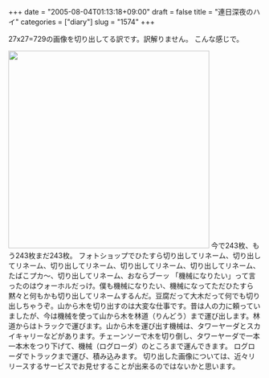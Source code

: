 +++
date = "2005-08-04T01:13:18+09:00"
draft = false
title = "連日深夜のハイ"
categories = ["diary"]
slug = "1574"
+++

27x27=729の画像を切り出してる訳です。訳解りません。
こんな感じで。

<!--more-->
<img src="http://ieiriblog.img.jugem.jp/20050804_34803.jpg" alt="" width="400" height="393" class="pict" />
今で243枚、もう243枚まだ243枚。
フォトショップでひたすら切り出してリネーム、切り出してリネーム、切り出してリネーム、切り出してリネーム、切り出してリネーム、たばこプカ〜、切り出してリネーム、おならブーッ
「機械になりたい」って言ったのはウォーホルだっけ。僕も機械になりたい、機械になってただひたすら黙々と何もかも切り出してリネームするんだ。豆腐だって大木だって何でも切り出しちゃうぞ。山から木を切り出すのは大変な仕事です。昔は人の力に頼っていましたが、今は機械を使って山から木を林道（りんどう）まで運び出します。林道からはトラックで運びます。山から木を運び出す機械は、タワーヤーダとスカイキャリーなどがあります。チェーンソーで木を切り倒し、タワーヤーダで一本一本木をつり下げて、機械（ログローダ）のところまで運んできます。 ログローダでトラックまで運び、積み込みます。
切り出した画像については、近々リリースするサービスでお見せすることが出来るのではないかと思います。
